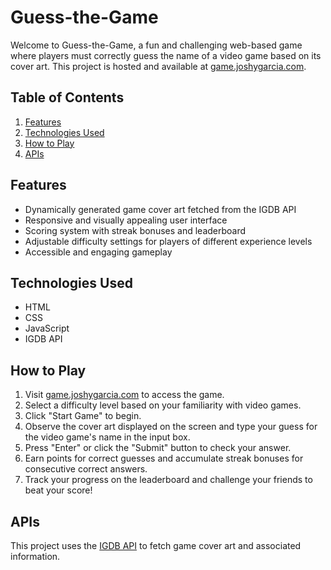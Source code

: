 # Guess-the-Game

Welcome to Guess-the-Game, a fun and challenging web-based game where players must correctly guess the name of a video game based on its cover art. This project is hosted and available at [game.joshygarcia.com](http://game.joshygarcia.com).

## Table of Contents

1. [Features](#features)
2. [Technologies Used](#technologies-used)
3. [How to Play](#how-to-play)
4. [APIs](#apis)

## Features

- Dynamically generated game cover art fetched from the IGDB API
- Responsive and visually appealing user interface
- Scoring system with streak bonuses and leaderboard
- Adjustable difficulty settings for players of different experience levels
- Accessible and engaging gameplay

## Technologies Used

- HTML
- CSS
- JavaScript
- IGDB API

## How to Play

1. Visit [game.joshygarcia.com](http://game.joshygarcia.com) to access the game.
2. Select a difficulty level based on your familiarity with video games.
3. Click "Start Game" to begin.
4. Observe the cover art displayed on the screen and type your guess for the video game's name in the input box.
5. Press "Enter" or click the "Submit" button to check your answer.
6. Earn points for correct guesses and accumulate streak bonuses for consecutive correct answers.
7. Track your progress on the leaderboard and challenge your friends to beat your score!

## APIs

This project uses the [IGDB API](https://www.igdb.com/api) to fetch game cover art and associated information.
